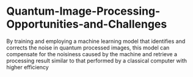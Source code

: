 # Quantum-Image-Processing-Opportunities-and-Challenges
By training and employing a machine learning model that identifies and corrects the noise in quantum processed images, this model can compensate for the noisiness caused by the machine and retrieve a processing result similar to that performed by a classical computer with higher efficiency

